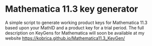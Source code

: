 # Mathematica 11.3 key generator

A simple script to generate working product keys for Mathematica 11.3 based upon your MathID and a product key for a trial period. The full description on KeyGens for Mathematica will soon be available at my website
https://kobrica.github.io/Mathematica11.3_KeyGen/
